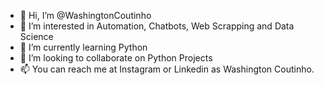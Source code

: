 - 👋 Hi, I’m @WashingtonCoutinho
- 👀 I’m interested in Automation, Chatbots, Web Scrapping and Data Science
- 🌱 I’m currently learning Python
- 💞️ I’m looking to collaborate on Python Projects
- 📫 You can reach me at Instagram or Linkedin as Washington Coutinho.

<!---
WashingtonCoutinho/WashingtonCoutinho is a ✨ special ✨ repository because its `README.md` (this file) appears on your GitHub profile.
You can click the Preview link to take a look at your changes.
--->
